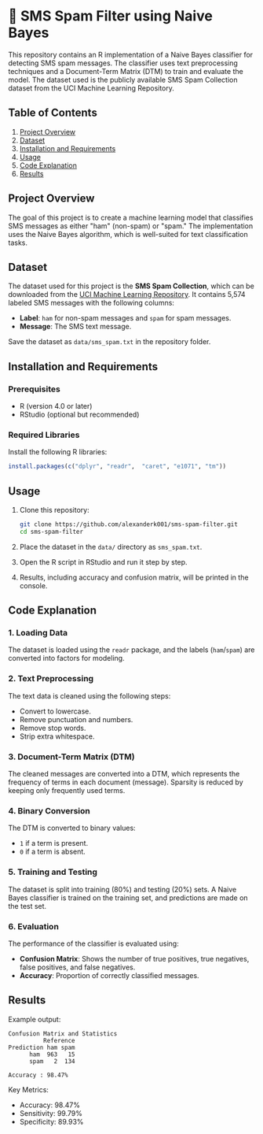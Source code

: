 # 📩 SMS Spam Filter using Naive Bayes

This repository contains an R implementation of a Naive Bayes classifier for detecting SMS spam messages. The classifier uses text preprocessing techniques and a Document-Term Matrix (DTM) to train and evaluate the model. The dataset used is the publicly available SMS Spam Collection dataset from the UCI Machine Learning Repository.

## Table of Contents
1. [Project Overview](#project-overview)
2. [Dataset](#dataset)
3. [Installation and Requirements](#installation-and-requirements)
4. [Usage](#usage)
5. [Code Explanation](#code-explanation)
6. [Results](#results)

## Project Overview
The goal of this project is to create a machine learning model that classifies SMS messages as either "ham" (non-spam) or "spam." The implementation uses the Naive Bayes algorithm, which is well-suited for text classification tasks.

## Dataset
The dataset used for this project is the **SMS Spam Collection**, which can be downloaded from the [UCI Machine Learning Repository](https://archive.ics.uci.edu/ml/datasets/SMS+Spam+Collection). It contains 5,574 labeled SMS messages with the following columns:

- **Label**: `ham` for non-spam messages and `spam` for spam messages.
- **Message**: The SMS text message.

Save the dataset as `data/sms_spam.txt` in the repository folder.

## Installation and Requirements
### Prerequisites
- R (version 4.0 or later)
- RStudio (optional but recommended)

### Required Libraries
Install the following R libraries:
```R
install.packages(c("dplyr", "readr",  "caret", "e1071", "tm"))
```

## Usage
1. Clone this repository:
   ```bash
   git clone https://github.com/alexanderk001/sms-spam-filter.git
   cd sms-spam-filter
   ```

2. Place the dataset in the `data/` directory as `sms_spam.txt`.

3. Open the R script in RStudio and run it step by step.

4. Results, including accuracy and confusion matrix, will be printed in the console.

## Code Explanation

### 1. Loading Data
The dataset is loaded using the `readr` package, and the labels (`ham`/`spam`) are converted into factors for modeling.

### 2. Text Preprocessing
The text data is cleaned using the following steps:
- Convert to lowercase.
- Remove punctuation and numbers.
- Remove stop words.
- Strip extra whitespace.

### 3. Document-Term Matrix (DTM)
The cleaned messages are converted into a DTM, which represents the frequency of terms in each document (message). Sparsity is reduced by keeping only frequently used terms.

### 4. Binary Conversion
The DTM is converted to binary values:
- `1` if a term is present.
- `0` if a term is absent.

### 5. Training and Testing
The dataset is split into training (80%) and testing (20%) sets. A Naive Bayes classifier is trained on the training set, and predictions are made on the test set.

### 6. Evaluation
The performance of the classifier is evaluated using:
- **Confusion Matrix**: Shows the number of true positives, true negatives, false positives, and false negatives.
- **Accuracy**: Proportion of correctly classified messages.

## Results
Example output:
```
Confusion Matrix and Statistics
          Reference
Prediction ham spam
      ham  963   15
      spam   2  134

Accuracy : 98.47%
```

Key Metrics:
- Accuracy: 98.47%
- Sensitivity: 99.79%
- Specificity: 89.93%
